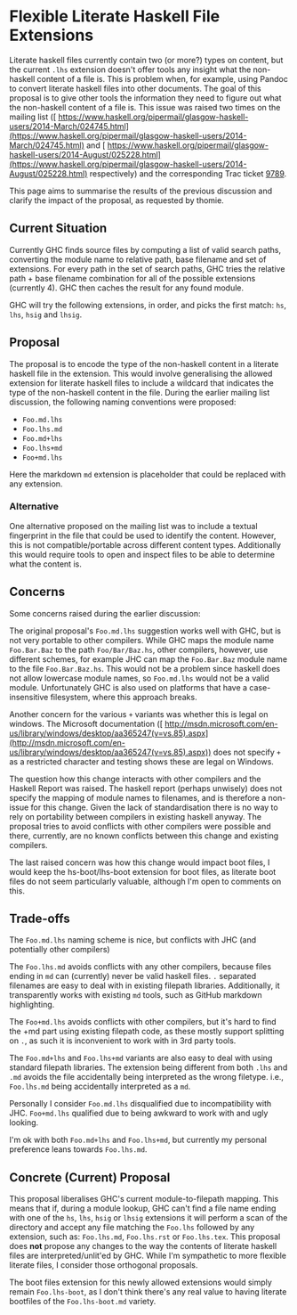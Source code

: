 # Flexible Literate Haskell File Extensions



Literate haskell files currently contain two (or more?) types on content, but the current `.lhs` extension doesn't offer tools any insight what the non-haskell content of a file is. This is problem when, for example, using Pandoc to convert literate haskell files into other documents. The goal of this proposal is to give other tools the information they need to figure out what the non-haskell content of a file is. This issue was raised two times on the mailing list ([
https://www.haskell.org/pipermail/glasgow-haskell-users/2014-March/024745.html](https://www.haskell.org/pipermail/glasgow-haskell-users/2014-March/024745.html) and [
https://www.haskell.org/pipermail/glasgow-haskell-users/2014-August/025228.html](https://www.haskell.org/pipermail/glasgow-haskell-users/2014-August/025228.html) respectively) and the corresponding Trac ticket [9789](http://gitlabghc.nibbler/ghc/ghc/issues/9789).



This page aims to summarise the results of the previous discussion and clarify the impact of the proposal, as requested by thomie.


## Current Situation



Currently GHC finds source files by computing a list of valid search paths, converting the module name to relative path, base filename and set of extensions. For every path in the set of search paths, GHC tries the relative path + base filename combination for all of the possible extensions (currently 4). GHC then caches the result for any found module.



GHC will try the following extensions, in order, and picks the first match: `hs`, `lhs`, `hsig` and `lhsig`.


## Proposal



The proposal is to encode the type of the non-haskell content in a literate haskell file in the extension. This would involve generalising the allowed extension for literate haskell files to include a wildcard that indicates the type of the non-haskell content in the file. During the earlier mailing list discussion, the following naming conventions were proposed:


- `Foo.md.lhs`
- `Foo.lhs.md`
- `Foo.md+lhs`
- `Foo.lhs+md`
- `Foo+md.lhs`


Here the markdown `md` extension is placeholder that could be replaced with any extension.


### Alternative



One alternative proposed on the mailing list was to include a textual fingerprint in the file that could be used to identify the content. However, this is not compatible/portable across different content types. Additionally this would require tools to open and inspect files to be able to determine what the content is.


## Concerns



Some concerns raised during the earlier discussion:



The original proposal's `Foo.md.lhs` suggestion works well with GHC, but is not very portable to other compilers. While GHC maps the module name `Foo.Bar.Baz` to the path `Foo/Bar/Baz.hs`, other compilers, however, use different schemes, for example JHC can map the `Foo.Bar.Baz` module name to the file `Foo.Bar.Baz.hs`. This would not be a problem since haskell does not allow lowercase module names, so `Foo.md.lhs` would not be a valid module. Unfortunately GHC is also used on platforms that have a case-insensitive filesystem, where this approach breaks.



Another concern for the various `+` variants was whether this is legal on windows. The Microsoft documentation ([
http://msdn.microsoft.com/en-us/library/windows/desktop/aa365247(v=vs.85).aspx](http://msdn.microsoft.com/en-us/library/windows/desktop/aa365247(v=vs.85).aspx)) does not specify `+` as a restricted character and testing shows these are legal on Windows.



The question how this change interacts with other compilers and the Haskell Report was raised. The haskell report (perhaps unwisely) does not specify the mapping of module names to filenames, and is therefore a non-issue for this change. Given the lack of standardisation there is no way to rely on portability between compilers in existing haskell anyway. The proposal tries to avoid conflicts with other compilers were possible and there, currently, are no known conflicts between this change and existing compilers.



The last raised concern was how this change would impact boot files, I would keep the hs-boot/lhs-boot extension for boot files, as literate boot files do not seem particularly valuable, although I'm open to comments on this.


## Trade-offs



The `Foo.md.lhs` naming scheme is nice, but conflicts with JHC (and potentially other compilers)



The `Foo.lhs.md` avoids conflicts with any other compilers, because files ending in `md` can (currently) never be valid haskell files. `.` separated filenames are easy to deal with in existing filepath libraries. Additionally, it transparently works with existing `md` tools, such as GitHub markdown highlighting.



The `Foo+md.lhs` avoids conflicts with other compilers, but it's hard to find the +md part using existing filepath code, as these mostly support splitting on `.`, as such it is inconvenient to work with in 3rd party tools.



The `Foo.md+lhs` and `Foo.lhs+md` variants are also easy to deal with using standard filepath libraries. The extension being different from both `.lhs` and `.md` avoids the file accidentally being interpreted as the wrong filetype. i.e., `Foo.lhs.md` being accidentally interpreted as a `md`.



Personally I consider `Foo.md.lhs` disqualified due to incompatibility with JHC. `Foo+md.lhs` qualified due to being awkward to work with and ugly looking.



I'm ok with both `Foo.md+lhs` and `Foo.lhs+md`, but currently my personal preference leans towards `Foo.lhs.md`.


## Concrete (Current) Proposal



This proposal liberalises GHC's current module-to-filepath mapping. This means that if, during a module lookup, GHC can't find a file name ending with one of the `hs`, `lhs`, `hsig` or `lhsig` extensions it will perform a scan of the directory and accept any file matching the `Foo.lhs` followed by any extension, such as: `Foo.lhs.md`, `Foo.lhs.rst` or `Foo.lhs.tex`. This proposal does **not** propose any changes to the way the contents of literate haskell files are interpreted/unlit'ed by GHC. While I'm sympathetic to more flexible literate files, I consider those orthogonal proposals.



The boot files extension for this newly allowed extensions would simply remain `Foo.lhs-boot`, as I don't think there's any real value to having literate bootfiles of the `Foo.lhs-boot.md` variety.


